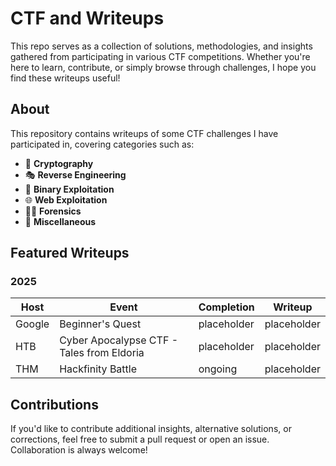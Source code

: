 # CTF and Writeups

This repo serves as a collection of solutions, methodologies, and insights gathered from participating in various CTF competitions. Whether you're here to learn, contribute, or simply browse through challenges, I hope you find these writeups useful!

## About

This repository contains writeups of some CTF challenges I have participated in, covering categories such as:

- 🔐 **Cryptography**
- 🎭 **Reverse Engineering**
- 🐞 **Binary Exploitation**
- 🌐 **Web Exploitation**
- 🕵️‍♂️ **Forensics**
- 🚀 **Miscellaneous**

## Featured Writeups

### 2025
| Host | Event | Completion | Writeup |
|-----------|----------|----------|---------|
| Google | Beginner's Quest | placeholder | placeholder |
| HTB | Cyber Apocalypse CTF - Tales from Eldoria | placeholder | placeholder |
| THM | Hackfinity Battle | ongoing | placeholder |


## Contributions

If you'd like to contribute additional insights, alternative solutions, or corrections, feel free to submit a pull request or open an issue. Collaboration is always welcome!
